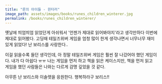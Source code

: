 ```yaml
---
title: "룬의 아이들 - 윈터러"
image_path: assets/images/books/runes_children_winterer.jpg
permalink: /books/runes_children_winterer/
---
```


옛날에 띄엄띄엄 읽었던게 아쉬워서 '언젠가 제대로 읽어봐야지'라고 생각만하다 이번에 제대로 읽어봤다.
고딩때 테일즈위버 게임을 엄청 많이 한게 생각나면서 너무너무 재미있게 읽었다! 난 보리스를 사랑한다..

이걸 읽을수록 들던 생각인데, 아 정말 테일즈위버 게임은 훨씬 잘 나갔어야 했던 게임이다.
내가 다 아쉽다 ㅠㅠ 나는 게임을 먼저 하고 책을 읽은 케이스지만, 책을 먼저 읽고 게임을 했던 사람들은 나와는 다르게 감명 깊었을 것 같다. 

아무튼 난 보리스와 이솔렛을 응원한다. 행복하라구 보리스!!
